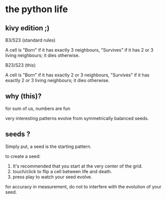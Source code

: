 # the python life
## kivy edition ;)


B3/S23 (standard rules)

A cell is "Born" if it has exactly 3 neighbours, 
"Survives" if it has 2 or 3 living neighbours; it dies otherwise.


B23/S23 (this)

A cell is "Born" if it has exactly 2 or 3 neighbours, 
"Survives" if it has exactly 2 or 3 living neighbours; it dies otherwise.


## why (this)? 

for sum of us, numbers are fun

very interesting patterns evolve from symmetrically balanced seeds.


## seeds ?

Simply put, a seed is the starting pattern.

to create a seed:
 1. It's recommended that you start at the very center of the grid.
 2. touch/click to flip a cell between life and death.
 3. press play to watch your seed evolve.


for accuracy in measurement, do not to interfere with the evolution of your seed.

